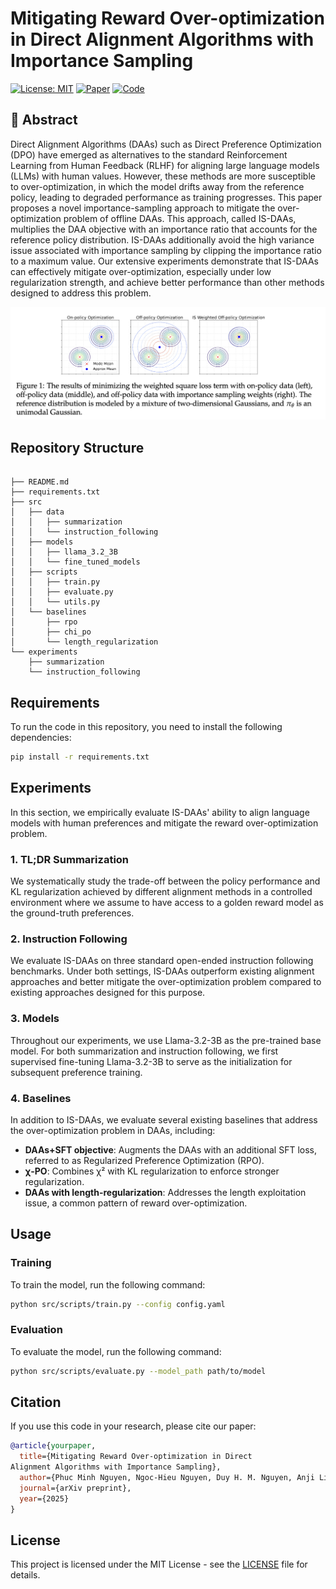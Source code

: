 # Mitigating Reward Over-optimization in Direct Alignment Algorithms with Importance Sampling
[![License: MIT](https://img.shields.io/badge/License-MIT-yellow.svg)](LICENSE)
[![Paper](https://img.shields.io/badge/arXiv-Paper-red)](https://arxiv.org/abs/2502.03029)
[![Code](https://img.shields.io/badge/Code-PyTorch-green)](#)

## 📝 Abstract

Direct Alignment Algorithms (DAAs) such as Direct Preference Optimization (DPO) have emerged as alternatives to the standard Reinforcement Learning from Human Feedback (RLHF) for aligning large language models (LLMs) with human values. However, these methods are more susceptible to over-optimization, in which the model drifts away from the reference policy, leading to degraded performance as training progresses. This paper proposes a novel importance-sampling approach to mitigate the over-optimization problem of offline DAAs. This approach, called IS-DAAs, multiplies the DAA objective with an importance ratio that accounts for the reference policy distribution. IS-DAAs additionally avoid the high variance issue associated with importance sampling by clipping the importance ratio to a maximum value. Our extensive experiments demonstrate that IS-DAAs can effectively mitigate over-optimization, especially under low regularization strength, and achieve better performance than other methods designed to address this problem.

![Overview](figures/fig_1.png)

## Repository Structure

```

├── README.md
├── requirements.txt
├── src
│   ├── data
│   │   ├── summarization
│   │   └── instruction_following
│   ├── models
│   │   ├── llama_3.2_3B
│   │   └── fine_tuned_models
│   ├── scripts
│   │   ├── train.py
│   │   ├── evaluate.py
│   │   └── utils.py
│   └── baselines
│       ├── rpo
│       ├── chi_po
│       └── length_regularization
└── experiments
    ├── summarization
    └── instruction_following
```

## Requirements

To run the code in this repository, you need to install the following dependencies:

```bash
pip install -r requirements.txt
```

## Experiments

In this section, we empirically evaluate IS-DAAs' ability to align language models with human preferences and mitigate the reward over-optimization problem.

### 1. TL;DR Summarization

We systematically study the trade-off between the policy performance and KL regularization achieved by different alignment methods in a controlled environment where we assume to have access to a golden reward model as the ground-truth preferences.

### 2. Instruction Following

We evaluate IS-DAAs on three standard open-ended instruction following benchmarks. Under both settings, IS-DAAs outperform existing alignment approaches and better mitigate the over-optimization problem compared to existing approaches designed for this purpose.

### 3. Models
  
Throughout our experiments, we use Llama-3.2-3B as the pre-trained base model. For both summarization and instruction following, we first supervised fine-tuning Llama-3.2-3B to serve as the initialization for subsequent preference training.

### 4. Baselines

In addition to IS-DAAs, we evaluate several existing baselines that address the over-optimization problem in DAAs, including:

- **DAAs+SFT objective**: Augments the DAAs with an additional SFT loss, referred to as Regularized Preference Optimization (RPO).
- **χ-PO**: Combines χ² with KL regularization to enforce stronger regularization.
- **DAAs with length-regularization**: Addresses the length exploitation issue, a common pattern of reward over-optimization.

## Usage

### Training

To train the model, run the following command:

```bash
python src/scripts/train.py --config config.yaml
```

### Evaluation

To evaluate the model, run the following command:

```bash
python src/scripts/evaluate.py --model_path path/to/model
```

## Citation

If you use this code in your research, please cite our paper:

```bibtex
@article{yourpaper,
  title={Mitigating Reward Over-optimization in Direct
Alignment Algorithms with Importance Sampling},
  author={Phuc Minh Nguyen, Ngoc-Hieu Nguyen, Duy H. M. Nguyen, Anji Liu, An Mai, Binh T. Nguyen, Daniel Sonntag, Khoa D. Doan},
  journal={arXiv preprint},
  year={2025}
}
```

## License

This project is licensed under the MIT License - see the [LICENSE](LICENSE) file for details.
```

